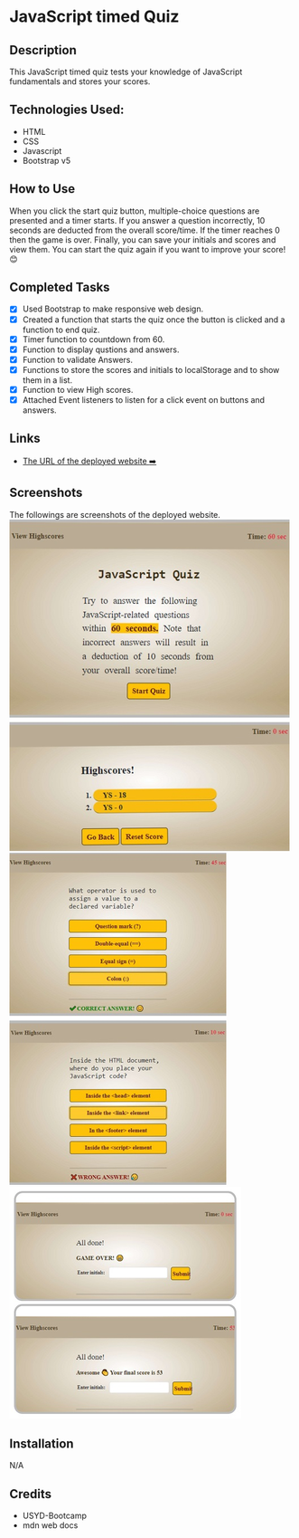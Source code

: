 # JavaScript timed Quiz

## Description

This JavaScript timed quiz tests your knowledge of JavaScript fundamentals and stores your scores.

## Technologies Used:

- HTML
- CSS
- Javascript
- Bootstrap v5

## How to Use

When you click the start quiz button, multiple-choice questions are presented and a timer starts. If you answer a question incorrectly, 10 seconds are deducted from the overall score/time. If the timer reaches 0 then the game is over. Finally, you can save your initials and scores and view them. You can start the quiz again if you want to improve your score! 😊

## Completed Tasks

- [x] Used Bootstrap to make responsive web design.
- [x] Created a function that starts the quiz once the button is clicked and a function to end quiz.
- [x] Timer function to countdown from 60.
- [x] Function to display qustions and answers.
- [x] Function to validate Answers.
- [x] Functions to store the scores and initials to localStorage and to show them in a list.
- [x] Function to view High scores.
- [x] Attached Event listeners to listen for a click event on buttons and answers.

## Links

- [The URL of the deployed website :arrow_right:](https://java-script-quiz-yousra.vercel.app/)

## Screenshots

The followings are screenshots of the deployed website.
![alt text](/assets/images/screenshot1.jpg)
![alt text](/assets/images/screenshot2.jpg)
![alt text](/assets/images/screenshot3.jpg)


## Installation

N/A

## Credits

- USYD-Bootcamp
- mdn web docs
